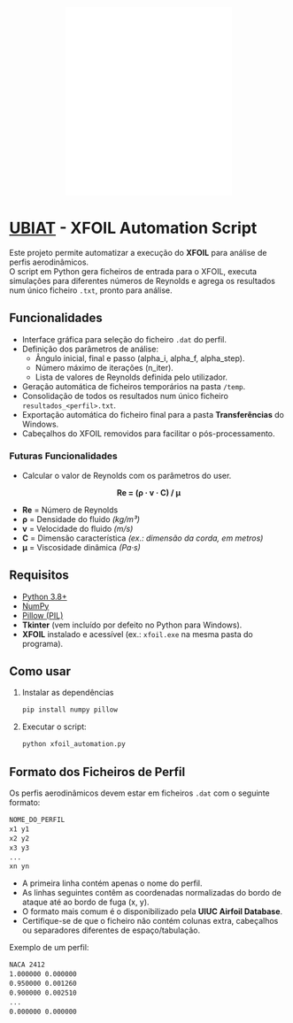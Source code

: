 <div align="center">
  <img src="img/LOGO-UBIAT_white-02.png" width="300">
</div>

# [UBIAT](https://ubiat.aeroubi.pt/) - XFOIL Automation Script

Este projeto permite automatizar a execução do **XFOIL** para análise de perfis aerodinâmicos.  
O script em Python gera ficheiros de entrada para o XFOIL, executa simulações para diferentes números de Reynolds e agrega os resultados num único ficheiro `.txt`, pronto para análise.

## Funcionalidades

- Interface gráfica para seleção do ficheiro `.dat` do perfil.  
- Definição dos parâmetros de análise:
  - Ângulo inicial, final e passo (alpha_i, alpha_f, alpha_step).  
  - Número máximo de iterações (n_iter).  
  - Lista de valores de Reynolds definida pelo utilizador.  
- Geração automática de ficheiros temporários na pasta `/temp`.  
- Consolidação de todos os resultados num único ficheiro `resultados_<perfil>.txt`.  
- Exportação automática do ficheiro final para a pasta **Transferências** do Windows.  
- Cabeçalhos do XFOIL removidos para facilitar o pós-processamento.  

### Futuras Funcionalidades

- Calcular o valor de Reynolds com os parâmetros do user.

<p align="center">
  <b>Re = (ρ · v · C) / μ</b>
</p>

  - **Re** = Número de Reynolds
  - **ρ** = Densidade do fluido *(kg/m³)*  
  - **v** = Velocidade do fluido *(m/s)*  
  - **C** = Dimensão característica *(ex.: dimensão da corda, em metros)*  
  - **μ** = Viscosidade dinâmica *(Pa·s)*  

## Requisitos

- [Python 3.8+](https://www.python.org/downloads/)  
- [NumPy](https://numpy.org/)  
- [Pillow (PIL)](https://pypi.org/project/pillow/)  
- **Tkinter** (vem incluído por defeito no Python para Windows).  
- **XFOIL** instalado e acessível (ex.: `xfoil.exe` na mesma pasta do programa).  

## Como usar

1. Instalar as dependências
   ```bash
   pip install numpy pillow

2. Executar o script:  
   ```bash
   python xfoil_automation.py

## Formato dos Ficheiros de Perfil

Os perfis aerodinâmicos devem estar em ficheiros `.dat` com o seguinte formato: 

```bash
NOME_DO_PERFIL
x1 y1
x2 y2
x3 y3
...
xn yn
```

- A primeira linha contém apenas o nome do perfil.  
- As linhas seguintes contêm as coordenadas normalizadas do bordo de ataque até ao bordo de fuga (x, y).  
- O formato mais comum é o disponibilizado pela **UIUC Airfoil Database**.  
- Certifique-se de que o ficheiro não contém colunas extra, cabeçalhos ou separadores diferentes de espaço/tabulação.  

Exemplo de um perfil:

```bash
NACA 2412
1.000000 0.000000
0.950000 0.001260
0.900000 0.002510
...
0.000000 0.000000
```
